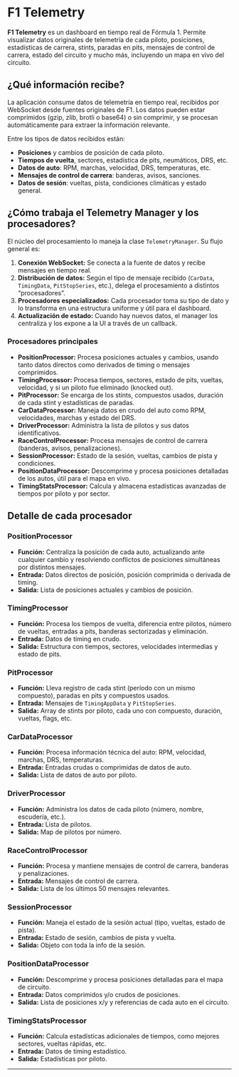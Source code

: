 # F1 Telemetry

**F1 Telemetry** es un dashboard en tiempo real de Fórmula 1. Permite visualizar datos originales de telemetría de cada piloto, posiciones, estadísticas de carrera, stints, paradas en pits, mensajes de control de carrera, estado del circuito y mucho más, incluyendo un mapa en vivo del circuito.

## ¿Qué información recibe?

La aplicación consume datos de telemetría en tiempo real, recibidos por WebSocket desde fuentes originales de F1. Los datos pueden estar comprimidos (gzip, zlib, brotli o base64) o sin comprimir, y se procesan automáticamente para extraer la información relevante.

Entre los tipos de datos recibidos están:
- **Posiciones** y cambios de posición de cada piloto.
- **Tiempos de vuelta**, sectores, estadística de pits, neumáticos, DRS, etc.
- **Datos de auto**: RPM, marchas, velocidad, DRS, temperaturas, etc.
- **Mensajes de control de carrera**: banderas, avisos, sanciones.
- **Datos de sesión**: vueltas, pista, condiciones climáticas y estado general.

## ¿Cómo trabaja el Telemetry Manager y los procesadores?

El núcleo del procesamiento lo maneja la clase `TelemetryManager`. Su flujo general es:

1. **Conexión WebSocket:** Se conecta a la fuente de datos y recibe mensajes en tiempo real.
2. **Distribución de datos:** Según el tipo de mensaje recibido (`CarData`, `TimingData`, `PitStopSeries`, etc.), delega el procesamiento a distintos “procesadores”.
3. **Procesadores especializados:** Cada procesador toma su tipo de dato y lo transforma en una estructura uniforme y útil para el dashboard.
4. **Actualización de estado:** Cuando hay nuevos datos, el manager los centraliza y los expone a la UI a través de un callback.

### Procesadores principales

- **PositionProcessor:** Procesa posiciones actuales y cambios, usando tanto datos directos como derivados de timing o mensajes comprimidos.
- **TimingProcessor:** Procesa tiempos, sectores, estado de pits, vueltas, velocidad, y si un piloto fue eliminado (knocked out).
- **PitProcessor:** Se encarga de los stints, compuestos usados, duración de cada stint y estadísticas de paradas.
- **CarDataProcessor:** Maneja datos en crudo del auto como RPM, velocidades, marchas y estado del DRS.
- **DriverProcessor:** Administra la lista de pilotos y sus datos identificativos.
- **RaceControlProcessor:** Procesa mensajes de control de carrera (banderas, avisos, penalizaciones).
- **SessionProcessor:** Estado de la sesión, vueltas, cambios de pista y condiciones.
- **PositionDataProcessor:** Descomprime y procesa posiciones detalladas de los autos, útil para el mapa en vivo.
- **TimingStatsProcessor:** Calcula y almacena estadísticas avanzadas de tiempos por piloto y por sector.

## Detalle de cada procesador

### PositionProcessor
- **Función:** Centraliza la posición de cada auto, actualizando ante cualquier cambio y resolviendo conflictos de posiciones simultáneas por distintos mensajes.
- **Entrada:** Datos directos de posición, posición comprimida o derivada de timing.
- **Salida:** Lista de posiciones actuales y cambios de posición.

### TimingProcessor
- **Función:** Procesa los tiempos de vuelta, diferencia entre pilotos, número de vueltas, entradas a pits, banderas sectorizadas y eliminación.
- **Entrada:** Datos de timing en crudo.
- **Salida:** Estructura con tiempos, sectores, velocidades intermedias y estado de pits.

### PitProcessor
- **Función:** Lleva registro de cada stint (período con un mismo compuesto), paradas en pits y compuestos usados.
- **Entrada:** Mensajes de `TimingAppData` y `PitStopSeries`.
- **Salida:** Array de stints por piloto, cada uno con compuesto, duración, vueltas, flags, etc.

### CarDataProcessor
- **Función:** Procesa información técnica del auto: RPM, velocidad, marchas, DRS, temperaturas.
- **Entrada:** Entradas crudas o comprimidas de datos de auto.
- **Salida:** Lista de datos de auto por piloto.

### DriverProcessor
- **Función:** Administra los datos de cada piloto (número, nombre, escudería, etc.).
- **Entrada:** Lista de pilotos.
- **Salida:** Map de pilotos por número.

### RaceControlProcessor
- **Función:** Procesa y mantiene mensajes de control de carrera, banderas y penalizaciones.
- **Entrada:** Mensajes de control de carrera.
- **Salida:** Lista de los últimos 50 mensajes relevantes.

### SessionProcessor
- **Función:** Maneja el estado de la sesión actual (tipo, vueltas, estado de pista).
- **Entrada:** Estado de sesión, cambios de pista y vuelta.
- **Salida:** Objeto con toda la info de la sesión.

### PositionDataProcessor
- **Función:** Descomprime y procesa posiciones detalladas para el mapa de circuito.
- **Entrada:** Datos comprimidos y/o crudos de posiciones.
- **Salida:** Lista de posiciones x/y y referencias de cada auto en el circuito.

### TimingStatsProcessor
- **Función:** Calcula estadísticas adicionales de tiempos, como mejores sectores, vueltas rápidas, etc.
- **Entrada:** Datos de timing estadístico.
- **Salida:** Estadísticas por piloto.

---